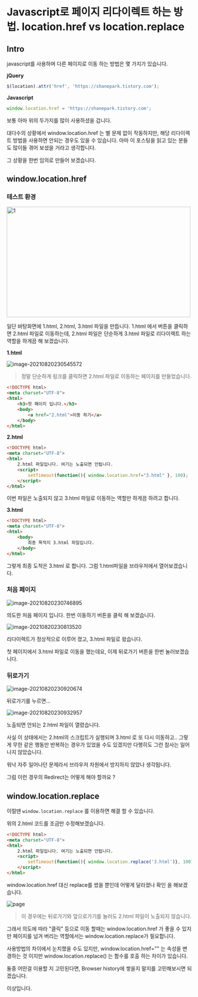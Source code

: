 # Javascript로 페이지 리다이렉트 하는 방법. location.href vs location.replace

## Intro

javascript를 사용하며 다른 페이지로 이동 하는 방법은 몇 가지가 있습니다.

**jQuery**

```javascript
$(location).attr('href', 'https://shanepark.tistory.com');
```

**Javascript**

```javascript
window.location.href = 'https://shanepark.tistory.com';
```

보통 아마 위의 두가지를 많이 사용하셨을 겁니다.

대다수의 상황에서 window.location.href 는 별 문제 없이 작동하지만, 해당 리다이렉트 방법을 사용하면 안되는 경우도 있을 수 있습니다. 아마 이 포스팅을 읽고 있는 분들도 많이들 겪어 보셨을 거라고 생각합니다.

그 상황을 한번 임의로 만들어 보겠습니다.

## window.location.href

### 테스트 환경

<img src=https://raw.githubusercontent.com/Shane-Park/markdownBlog/master/frontend/javascript/redirect.assets/image-20210820225344230.webp width=500 height=300 alt=1>

일단 바탕화면에 1.html, 2.html, 3.html 파일을 만듭니다. 1.html 에서 버튼을 클릭하면 2.html 파일로 이동하는데, 2.html 파일은 단순하게 3.html 파일로 리다이렉트 하는 역할을 하게끔 해 보겠습니다.	

**1.html**

![image-20210820230545572](https://raw.githubusercontent.com/Shane-Park/markdownBlog/master/frontend/javascript/redirect.assets/image-20210820230545572.webp)

> 정말 단순하게 링크를 클릭하면 2.html 파일로 이동하는 페이지를 만들었습니다.

```html
<!DOCTYPE html>
<meta charset="UTF-8">
<html>
    <h3>첫 페이지 입니다.</h3>
    <body>
        <a href="2.html">이동 하기</a>
    </body>
</html>
```

**2.html**

```html
<!DOCTYPE html>
<meta charset="UTF-8">
<html>
    2.html 파일입니다. 여기는 노출되면 안됩니다.
    <script>
        setTimeout(function(){ window.location.href="3.html" }, 100);
    </script>
</html>
```

이번 파일은 노출되지 않고 3.html 파일로 이동하는 역할만 하게끔 하려고 합니다.

**3.html**

```html
<!DOCTYPE html>
<meta charset="UTF-8">
<html>
    <body>
        최종 목적지 3.html 파일입니다.
    </body>
</html>
```

그렇게 최종 도착은 3.html 로 합니다. 그럼 1.html파일을 브라우저에서 열어보겠습니다.	

### 처음 페이지

![image-20210820230746895](https://raw.githubusercontent.com/Shane-Park/markdownBlog/master/frontend/javascript/redirect.assets/image-20210820230746895.webp)

의도한 처음 페이지 입니다. 한번 이동하기 버튼을 클릭 해 보겠습니다.		

![image-20210820230813520](https://raw.githubusercontent.com/Shane-Park/markdownBlog/master/frontend/javascript/redirect.assets/image-20210820230813520.webp)

리다이렉트가 정상적으로 이루어 졌고, 3.html 파일로 왔습니다. 

첫 페이지에서 3.html 파일로 이동을 했는데요, 이제 뒤로가기 버튼을 한번 눌러보겠습니다.

### 뒤로가기

![image-20210820230920674](https://raw.githubusercontent.com/Shane-Park/markdownBlog/master/frontend/javascript/redirect.assets/image-20210820230920674.webp)

뒤로가기를 누르면...

![image-20210820230932957](https://raw.githubusercontent.com/Shane-Park/markdownBlog/master/frontend/javascript/redirect.assets/image-20210820230932957.webp)

노출되면 안되는 2.html 파일이 열렸습니다. 

사실 이 상태에서는 2.html의 스크립트가 실행되며 3.html 로 또 다시 이동하고.. 그렇게 무한 같은 행동만 반복하는 경우가 있었을 수도 있겠지만 다행히도 그런 참사는 일어나지 않았습니다. 

워낙 자주 일어나던 문제라서 브라우저 차원에서 방지하지 않았나 생각됩니다.

그럼 이런 경우의 Redirect는 어떻게 해야 할까요 ? 

## window.location.replace

이럴땐 `window.location.replace` 를 이용하면 해결 할 수 있습니다.

위의 2.html 코드를 조금만 수정해보겠습니다.

```html
<!DOCTYPE html>
<meta charset="UTF-8">
<html>
    2.html 파일입니다. 여기는 노출되면 안됩니다.
    <script>
        setTimeout(function(){ window.location.replace('3.html')}, 100);
    </script>
</html>
```

window.location.href 대신 replace를 썼을 뿐인데 어떻게 달라졌나 확인 을 해보겠습니다.	

![page](https://raw.githubusercontent.com/Shane-Park/markdownBlog/master/frontend/javascript/redirect.assets/page.webp)

> 이 경우에는 뒤로가기와 앞으로가기를 눌러도 2.html 파일이 노출되지 않습니다.

그래서 의도에 따라 "클릭" 등으로 이동 할때는 window.location.href 가 좋을 수 있지만 페이지를 넘겨 버리는 역할에서는 window.location.replace가 필요합니다.

사용방법의 차이에서 눈치챘을 수도 있지만, window.location.href="" 는 속성을 변경하는 것 이지만 window.location.replace() 는 함수를 호출 하는 차이가 있습니다.



둘중 어떤걸 이용할 지 고민된다면, Browser history에 쌓을지 말지를 고민해보시면 되겠습니다.

이상입니다.